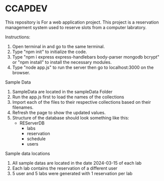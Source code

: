 # CCAPDEV
 This repository is For a web application project. This project is a reservation management system used to reserve slots from a computer labratory.

Instructions:
1. Open terminal in and go to the same terminal.
2. Type "npm init" to initialize the code.
3. Type "npm i express express-handlebars body-parser mongodb bcrypt" or "npm install" to install the necessary modules.
4. Type "node app.js" to run the server then go to localhost:3000 on the browser.

Sample Data
1. SampleData are located in the sampleData Folder
2. Run the app.js first to load the names of the collections
3. Import each of the files to their respective collections based on their filenames.
4. Refresh the page to show the updated values.
5. Structure of the database should look something like this:
     - REServerDB
        - labs
        - reservation
        - schedule
        - users

Sample data locations
1. All sample datas are located in the date 2024-03-15 of each lab
2. Each lab contains the reservation of a different user
3. 5 user and 5 labs were generated with 1 reservation per lab